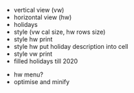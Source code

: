 + vertical view (vw)
+ horizontal view (hw)
+ holidays
+ style (vw cal size, hw rows size)
+ style hw print
+ style hw put holiday description into cell
+ style vw print
+ filled holidays till 2020
- hw menu?
- optimise and minify